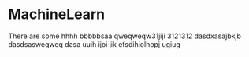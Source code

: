 # MachineLearn
There are some
hhhh
bbbbbsaa
qweqweqw31jiji
3121312
dasdxasajbkjb
dasdsasweqweq
dasa
uuih
ijoi
jik
efsdihiolhopj
ugiug

